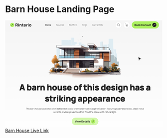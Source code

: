 # Barn House Landing Page <br>
![img](./assets/barn-house-ss.png)<br>
[Barn House Live Link](https://tajrin36.github.io/barn-house-landing-page/)
